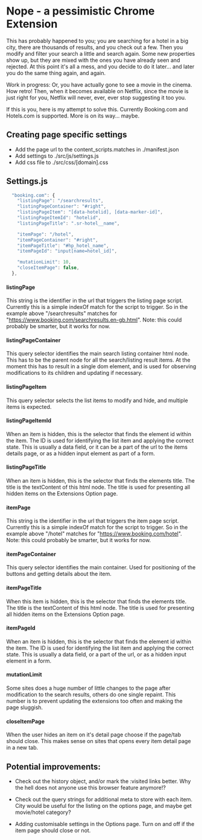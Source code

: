 
# Nope - a pessimistic Chrome Extension

This has probably happened to you; you are searching for a hotel in a big city, there are thousands of results, and you check out a few. Then you modify and filter your search a little and search again. Some new properties show up, but they are mixed with the ones you have already seen and rejected. At this point it's all a mess, and you decide to do it later... and later you do the same thing again, and again. 

Work in progress: Or, you have actually gone to see a movie in the cinema. How retro! Then, when it becomes available on Netflix, since the movie is just right for you, Netflix will never, ever, ever stop suggesting it too you. 

If this is you, here is my attempt to solve this. Currently Booking.com and Hotels.com is supported. More is on its way... maybe. 

## Creating page specific settings
- Add the page url to the content_scripts.matches in ./manifest.json
- Add settings to ./src/js/settings.js
- Add css file to ./src/css/[domain].css

## Settings.js

```javascript
  "booking.com": {
    "listingPage": "/searchresults",
    "listingPageContainer": "#right",
    "listingPageItem": "[data-hotelid], [data-marker-id]",
    "listingPageItemId": "hotelid",
    "listingPageTitle": ".sr-hotel__name",

    "itemPage": "/hotel",
    "itemPageContainer": "#right",
    "itemPageTitle": "#hp_hotel_name",
    "itemPageId": "input[name=hotel_id]", 

    "mutationLimit": 10,
    "closeItemPage": false,
  }, 
```

#### listingPage
This string is the identifier in the url that triggers the listing page script. Currently this is a simple indexOf match for the script to trigger. So in the example above "/searchresults" matches for "https://www.booking.com/searchresults.en-gb.html". Note: this could probably be smarter, but it works for now.

#### listingPageContainer
This query selector identifies the main search listing container html node. This has to be the parent node for all the search/listing result items. At the moment this has to result in a single dom element, and is used for observing modifications to its children and updating if necessary.

#### listingPageItem
This query selector selects the list items to modify and hide, and multiple items is expected. 

#### listingPageItemId 
When an item is hidden, this is the selector that finds the element id within the item. The ID is used for identifying the list item and applying the correct state. This is usually a data field, or it can be a part of the url to the items details page, or as a hidden input element as part of a form. 

#### listingPageTitle
When an item is hidden, this is the selector that finds the elements title. The title is the textContent of this html node. The title is used for presenting all hidden items on the Extensions Option page. 

#### itemPage
This string is the identifier in the url that triggers the item page script. Currently this is a simple indexOf match for the script to trigger. So in the example above "/hotel" matches for "https://www.booking.com/hotel". Note: this could probably be smarter, but it works for now.

#### itemPageContainer
This query selector identifies the main container. Used for positioning of the buttons and getting details about the item.

#### itemPageTitle
When this item is hidden, this is the selector that finds the elements title. The title is the textContent of this html node. The title is used for presenting all hidden items on the Extensions Option page.

#### itemPageId
When an item is hidden, this is the selector that finds the element id within the item. The ID is used for identifying the list item and applying the correct state. This is usually a data field, or a part of the url, or as a hidden input element in a form. 

#### mutationLimit
Some sites does a huge number of little changes to the page after modification to the search results, others do one single repaint. This number is to prevent updating the extensions too often and making the page sluggish.

#### closeItemPage
When the user hides an item on it's detail page choose if the page/tab should close. This makes sense on sites that opens every item detail page in a new tab.


## Potential improvements: 
- Check out the history object, and/or mark the :visited links better. Why the hell does not anyone use this browser feature anymore!?

- Check out the query strings for additional meta to store with each item. City would be useful for the listing on the options page, and maybe get movie/hotel category? 

- Adding customisable settings in the Options page. Turn on and off if the item page should close or not.





